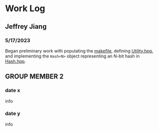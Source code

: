 # Work Log

## Jeffrey Jiang

### 5/17/2023

Began preliminary work with populating the [makefile](./makefile), defining [Utility.hpp](include/Utility.hpp), and implementing the `Hash<N>` object representing an N-bit hash in [Hash.hpp](include/Hash.hpp). 

## GROUP MEMBER 2

### date x

info

### date y

info
